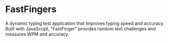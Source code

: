 # FastFingers
A dynamic typing test application that improves typing speed and accuracy. Built with JavaScript, "FastFinger" provides random text challenges and measures WPM and accuracy.
